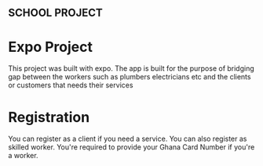 ## SCHOOL PROJECT
# Expo Project
This project was built with expo.
The app is built for the purpose of bridging gap between the workers such as plumbers
electricians etc and the clients or customers that needs their services


# Registration
You can register as a client if you need a service.
You can also register as skilled worker.
You're required to provide your Ghana Card Number if you're a worker.

